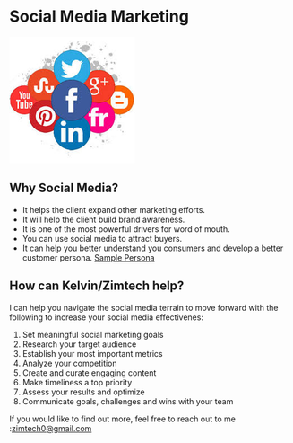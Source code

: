 # Social Media Marketing

![Social Media Marketing](/assets/images/social_media.jpeg)

## Why Social Media? 
- It helps the client expand other marketing efforts.
- It will help the client build brand awareness.
- It is one of the most powerful drivers for word of mouth.
- You can use social media to attract buyers.
- It can help you better understand you consumers and
  develop a better customer persona. [Sample
  Persona](../persona/README.md)
  
## How can Kelvin/Zimtech help? 
I can help you navigate the social media terrain to move forward with the following to increase your social media effectivenes:
1. Set meaningful social marketing goals
2. Research your target audience
3. Establish your most important metrics
4. Analyze your competition
5. Create and curate engaging content
6. Make timeliness a top priority
7. Assess your results and optimize
8. Communicate goals, challenges and wins with your team

If you would like to find out more, feel free to reach out
to me :zimtech0@gmail.com
